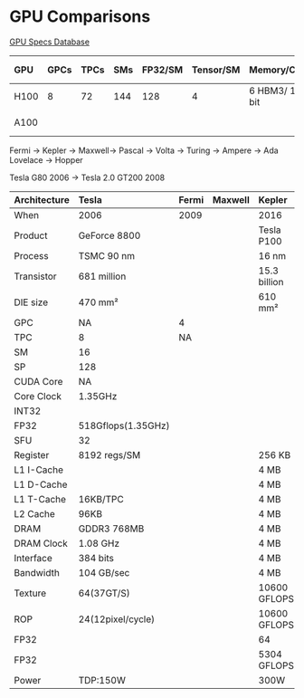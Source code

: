 
# GPU Comparisons

[GPU Specs Database](https://www.techpowerup.com/gpu-specs/)

| GPU | GPCs | TPCs | SMs | FP32/SM | Tensor/SM | Memory/Controller | Cache | PCIe  | Process | Die size |
|:----|:---- |:---- |:----|:----    |:----      | :----             |:----  |:----  |:----     |:----  |
|H100 | 8    | 72   | 144 | 128     | 4         | 6 HBM3/ 12 512-bit|60MB L2|PCIe 5 | TSMC 4nm | 814 mm2 |
|A100 | | | | | | | | | TSMC 7nm | |

Fermi -> Kepler  -> Maxwell-> Pascal -> Volta -> Turing -> Ampere -> Ada Lovelace -> Hopper

Tesla G80 2006 -> Tesla 2.0 GT200 2008

|Architecture|Tesla              |Fermi   |Maxwell   |Kepler   |Pascal       |Volta  |Turing   |Ampere   | Ada | Hopper |
|:--         |:--                |:--       |:--      |:--          |:--    |:--|:--|:--|:--|:--|
|When        |2006               |2009      |         |2016         |       |   |   |   |   |   |
|Product     |GeForce 8800       |          |         |Tesla P100   |       |   |   |   |   |   |
|Process     |TSMC 90 nm         |          |         |16 nm        |       |   |   |   |   |   |
|Transistor  |681 million        |          |         |15.3 billion |       |   |   |   |   |   |
|DIE size    |470 mm²            |          |         |610 mm²      |       |   |   |   |   |   |
|GPC         |NA                 |4         |         |             |       |   |   |   |   |   |
|TPC         |8                  |NA        |         |             |       |   |   |   |   |   |
|SM          |16                 |          |         |             |       |   |   |   |   |   |
|SP          |128                |          |         |             |       |   |   |   |   |   |
|CUDA Core   |NA                 |          |         |             |       |   |   |   |   |   |
|Core Clock  |1.35GHz             |          |         |             |       |   |   |   |   |   |
|INT32       |                   |          |         |             |       |   |   |   |   |   |
|FP32        |518Gflops(1.35GHz) |          |         |             |       |   |   |   |   |   |
|SFU         |32                 |          |         |             |       |   |   |   |   |   |
|Register    |8192 regs/SM       |          |         |256 KB       |       |   |   |   |   |   |
|L1 I-Cache  |                   |          |         |4 MB         |       |   |   |   |   |   |
|L1 D-Cache  |                   |          |         |4 MB         |       |   |   |   |   |   |
|L1 T-Cache  |16KB/TPC           |          |         |4 MB         |       |   |   |   |   |   |
|L2 Cache    |96KB               |          |         |4 MB         |       |   |   |   |   |   |
|DRAM        |GDDR3 768MB        |          |         |4 MB         |       |   |   |   |   |   |
|DRAM Clock  |1.08 GHz           |          |         |4 MB         |       |   |   |   |   |   |
|Interface   |384 bits           |          |         |4 MB         |       |   |   |   |   |   |
|Bandwidth   |104 GB/sec         |          |         |4 MB         |       |   |   |   |   |   |
|Texture     |64(37GT/S)         |          |         |10600 GFLOPS |       |   |   |   |   |   |
|ROP         |24(12pixel/cycle)  |          |         |10600 GFLOPS |       |   |   |   |   |   |
|FP32        |                   |          |          |64           |       |   |   |   |   |   |
|FP32        |                   |          |          |5304  GFLOPS |       |   |   |   |   |   |
|Power       |TDP:150W           |          |          |300W         |       |   |   |   |   |   |

